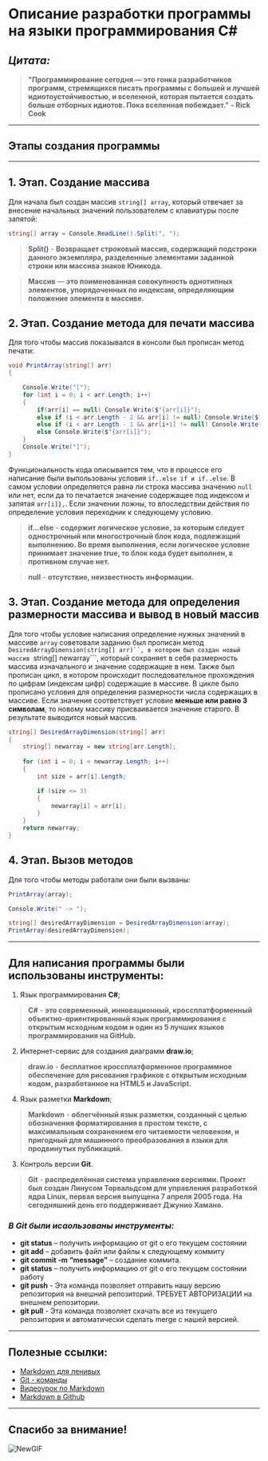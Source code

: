 # __Описание разработки программы на языки программирования С#__
## __*Цитата:*__

> __"Программирование сегодня — это гонка разработчиков программ, стремящихся писать программы с большей и лучшей идиотоустойчивостью, и вселенной, которая пытается создать больше отборных идиотов. Пока вселенная побеждает." - Rick Cook__

---
## __Этапы создания программы__
---
## __1. Этап. Создание массива__
Для начала был создан массив ```string[] array```, который отвечает за внесение начальных значений пользователем с клавиатуры после запятой:
```C#
string[] array = Console.ReadLine().Split(", ");   
```
 >__Split()__ - __Возвращает строковый массив, содержащий подстроки данного экземпляра, разделенные элементами заданной строки или массива знаков Юникода.__

 >__Массив__ — __это поименованная совокупность однотипных элементов, упорядоченных по индексам, определяющим положение элемента в массиве.__

## __2. Этап. Создание метода для печати массива__

Для того чтобы массив показывался в консоли был прописан метод печати:

```C#
void PrintArray(string[] arr) 
{

    Console.Write("[");
    for (int i = 0; i < arr.Length; i++)
    {
        if(arr[i] == null) Console.Write($"{arr[i]}");
        else if (i < arr.Length - 2 && arr[i] != null) Console.Write($"{arr[i]}, ");
        else if (i < arr.Length - 1 && arr[i+1] != null) Console.Write($"{arr[i]}, ");
        else Console.Write($"{arr[i]}");
    }
    Console.Write("]");
}
```
Функциональность кода описывается тем, что в процессе его написание были выпользованы условия ```if..else if и if..else```. В самом условии определяется равна ли строка массива значению ```null``` или нет, если да то печатается значение содержащее под индексом и запятая ```arr[i]},```. 
Если значении ложны, то впоследствии действия по определение условия переходник к следующему условию.

> __if...else__ - __содержит логическое условие, за которым следует однострочный или многострочный блок кода, подлежащий выполнению. Во время выполнения, если логическое условие принимает значение true, то блок кода будет выполнен, в противном случае нет.__

>__null__ - __отсутствие, неизвестность информации.__
## __3. Этап. Создание метода для определения размерности массива и вывод в новый массив__

Для того чтобы условие написания определение нужных значений в массиве ```array``` советовали заданию был прописан метод ```DesiredArrayDimension(string[] arr)``, в котором был создан новый массив ```string[] newarray```, который сохраняет в себя размерность массива изначального и значение содержащие в нем.  Также был прописан цикл, в котором происходит последовательное прохождения по цифрам (индексам цифр) содержащие в массиве. В цикле было прописано условия для определения размерности числа содержащих в массиве. Если значение соответствует условие __меньше или равно 3 символам__, то новому массиву присваивается значение старого. В результате выводится новый массив.

```C#
string[] DesiredArrayDimension(string[] arr)
{ 
    string[] newarray = new string[arr.Length]; 
    
    for (int i = 0; i < newarray.Length; i++)
    {
        int size = arr[i].Length; 

        if (size <= 3) 
        {
            newarray[i] = arr[i];
        }
    }
    return newarray;
}
```
## __4. Этап. Вызов методов__
Для того чтобы методы работали они были вызваны:

```C#
PrintArray(array);

Console.Write(" -> ");

string[] desiredArrayDimension = DesiredArrayDimension(array);
PrintArray(desiredArrayDimension);
```
---
## __Для написания программы были использованы инструменты:__
1. Язык программирования __C#__;
> __C#__ - __это современный, инновационный, кроссплатформенный объектно-ориентированный язык программирования с открытым исходным кодом и один из 5 лучших языков программирования на GitHub.__
2. Интернет-сервис для создания диаграмм __draw.io__;
> __draw.io__ - __бесплатное кроссплатформенное программное обеспечение для рисования графиков с открытым исходным кодом, разработанное на HTML5 и JavaScript.__
4. Язык разметки __Markdown__;
> __Markdown__ - __облегчённый язык разметки, созданный с целью обозначения форматирования в простом тексте, с максимальным сохранением его читаемости человеком, и пригодный для машинного преобразования в языки для продвинутых публикаций.__
3. Контроль версии __Git__.
> __Git__ - __распределённая система управления версиями. Проект был создан Линусом Торвальдсом для управления разработкой ядра Linux, первая версия выпущена 7 апреля 2005 года. На сегодняшний день его поддерживает Джунио Хамано.__

### *В Git были исаользованы инструменты:*
- **git status** – получить информацию от git о его текущем состоянии
- **git add** – добавить файл или файлы к следующему коммиту
- **git commit -m “message”** – создание коммита.
- **git status** – получить информацию от git о его текущем состоянии работу
- **git push** - Эта команда позволяет отправить нашу версию репозитория на внешний репозиторий. ТРЕБУЕТ АВТОРИЗАЦИИ на внешнем репозитории.
- **git pull** - Эта команда позволяет скачать все из текущего репозитория и автоматически сделать merge с нашей версией.

---
## __Полезные ссылки:__
- [Markdown для ленивых](https://blog.skillfactory.ru/glossary/markdown/)
- [Git - команды](https://habr.com/ru/company/ruvds/blog/599929/?ysclid=l8737b3pbk655593671)
- [Видеоурок по Markdown](https://www.youtube.com/watch?v=FFBTGdEMrQ4)
- [Markdown в Github](https://github.com/adam-p/markdown-here/wiki/Markdown-Cheatsheet)

---
## __Cпасибо за внимание!__
![NewGIF](https://media.tenor.com/I5iY9Hj8YGQAAAAi/kroppa-digital.gif)
